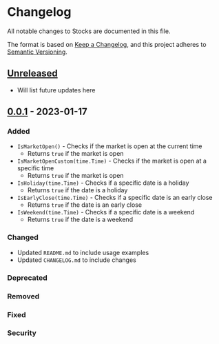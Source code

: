 # Changelog

All notable changes to Stocks are documented in this file.

The format is based on [Keep a Changelog],
and this project adheres to [Semantic Versioning].

## [Unreleased]

- Will list future updates here

## [0.0.1] - 2023-01-17

### Added

- `IsMarketOpen()` - Checks if the market is open at the current time
  - Returns `true` if the market is open
- `IsMarketOpenCustom(time.Time)` - Checks if the market is open at a specific time
  - Returns `true` if the market is open
- `IsHoliday(time.Time)` - Checks if a specific date is a holiday
  - Returns `true` if the date is a holiday
- `IsEarlyClose(time.Time)` - Checks if a specific date is an early close
  - Returns `true` if the date is an early close
- `IsWeekend(time.Time)` - Checks if a specific date is a weekend
  - Returns `true` if the date is a weekend

### Changed

- Updated `README.md` to include usage examples
- Updated `CHANGELOG.md` to include changes

### Deprecated

### Removed

### Fixed

### Security

<!-- Links -->
[keep a changelog]: https://keepachangelog.com/en/1.0.0/
[semantic versioning]: https://semver.org/spec/v2.0.0.html

<!-- Versions -->
[unreleased]: https://github.com/octolibs/nyse-schedule/compare/v0.0.1...MAIN
[0.0.1]: https://github.com/octolibs/nyse-schedule/releases/tag/v0.0.1
